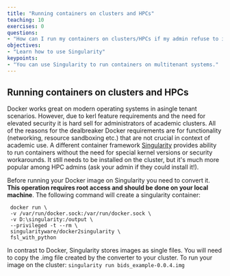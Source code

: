 ```yaml
---
title: "Running containers on clusters and HPCs"
teaching: 10
exercises: 0
questions:
- "How can I run my containers on clusters/HPCs if my admin refuse to install Docker?"
objectives:
- "Learn how to use Singularity"
keypoints:
- "You can use Singularity to run containers on multitenant systems."
---
```


## Running containers on clusters and HPCs

Docker works great on modern operating systems in asingle tenant scenarios. However, due to kerl feature requirements and the need for elevated security
it is hard sell for administrators of academic clusters. All of the reasons for the dealbreaker Docker requirements are for functionality (networking, resource sandboxing etc.)
that are not crucial in context of academic use. A different container framework [Singularity](http://singularity.lbl.gov/) provides ability to run containers without
the need for special kernel versions or security workarounds. It still needs to be installed on the cluster, but it's much more popular among HPC admins
(ask your admin if they could install it!).

Before running your Docker image on Singularity you need to convert it. **This operation requires root access and should be done on your local machine**.
The following command will create a singularity container:

```
 docker run \        
 -v /var/run/docker.sock:/var/run/docker.sock \
 -v D:\singularity:/output \
 --privileged -t --rm \
 singularityware/docker2singularity \            
 fsl_with_python
```

In contrast to Docker, Singularity stores images as single files. You will need to copy the .img file created by the converter to your cluster.
To run your image on the cluster:
`singularity run bids_example-0.0.4.img`
